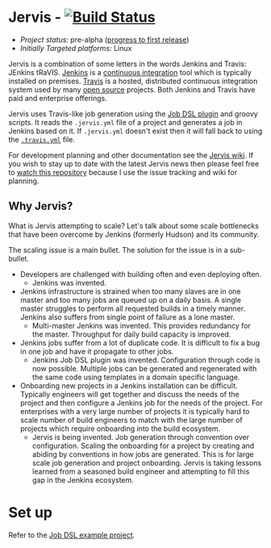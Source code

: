 # Jervis - [![Build Status][status-build]][travis-jervis]

* *Project status:* pre-alpha ([progress to first release][milestone-progress])
* *Initially Targeted platforms:* Linux

Jervis is a combination of some letters in the words Jenkins and Travis: JEnkins
tRaVIS.  [Jenkins][jenkins] is a [continuous integration][wiki-ci] tool which is
typically installed on premises.  [Travis][travis] is a hosted, distributed
continuous integration system used by many [open source][wiki-os] projects.
Both Jenkins and Travis have paid and enterprise offerings.

Jervis uses Travis-like job generation using the [Job DSL
plugin][jenkins-plugin-job-dsl] and groovy scripts.  It reads the `.jervis.yml`
file of a project and generates a job in Jenkins based on it.  If `.jervis.yml`
doesn't exist then it will fall back to using the [`.travis.yml`][travis-yaml]
file.

For development planning and other documentation see the [Jervis
wiki][jervis-wiki].  If you wish to stay up to date with the latest Jervis news
then please feel free to [watch this repository][watch-repo] because I use the
issue tracking and wiki for planning.

## Why Jervis?

What is Jervis attempting to scale?  Let's talk about some scale bottlenecks
that have been overcome by Jenkins (formerly Hudson) and its community.

The scaling issue is a main bullet. The solution for the issue is in a
sub-bullet.

* Developers are challenged with building often and even deploying often.
  * Jenkins was invented.
* Jenkins infrastructure is strained when too many slaves are in one master and
  too many jobs are queued up on a daily basis.  A single master struggles to
  perform all requested builds in a timely manner.  Jenkins also suffers from
  single point of failure as a lone master.
  * Multi-master Jenkins was invented. This provides redundancy for the master.
    Throughput for daily build capacity is improved.
* Jenkins jobs suffer from a lot of duplicate code.  It is difficult to fix a
  bug in one job and have it propagate to other jobs.
  * Jenkins Job DSL plugin was invented.  Configuration through code is now
    possible.  Multiple jobs can be generated and regenerated with the same code
    using templates in a domain specific language.
* Onboarding new projects in a Jenkins installation can be difficult.  Typically
  engineers will get together and discuss the needs of the project and then
  configure a Jenkins job for the needs of the project.  For enterprises with a
  very large number of projects it is typically hard to scale number of build
  engineers to match with the large number of projects which require onboarding
  into the build ecosystem.
  * Jervis is being invented.  Job generation through convention over
    configuration.  Scaling the onboarding for a project by creating and abiding
    by conventions in how jobs are generated.  This is for large scale job
    generation and project onboarding.  Jervis is taking lessons learned from a
    seasoned build engineer and attempting to fill this gap in the Jenkins
    ecosystem.

# Set up

Refer to the [Job DSL example project][dsl-e.g.].

[dsl-e.g.]: https://github.com/sheehan/job-dsl-gradle-example
[jenkins]: https://jenkins-ci.org/
[jenkins-plugin-job-dsl]: https://wiki.jenkins-ci.org/display/JENKINS/Job+DSL+Plugin
[jervis-wiki]: https://github.com/samrocketman/jervis/wiki
[milestone-progress]: https://github.com/samrocketman/jervis/milestones
[status-build]: https://travis-ci.org/samrocketman/jervis.svg?branch=master
[travis]: https://travis-ci.org/
[travis-jervis]: https://travis-ci.org/samrocketman/jervis
[travis-yaml]: http://docs.travis-ci.com/user/build-configuration/
[watch-repo]: https://help.github.com/articles/watching-repositories/
[wiki-ci]: https://en.wikipedia.org/wiki/Continuous_integration
[wiki-os]: http://en.m.wikipedia.org/wiki/Open_source
